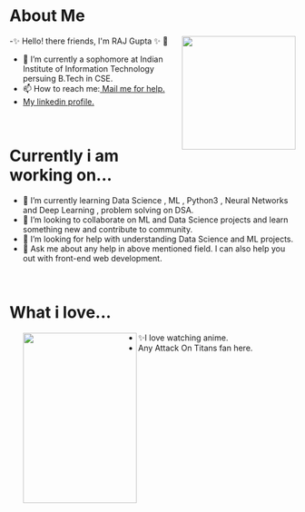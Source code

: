  <h1> About Me</h1>
 <p title=About Me>
-✨ Hello! there friends, I'm RAJ Gupta ✨ 👋 
<img align="right" width="200" height="200" src="https://media.giphy.com/media/izpzl6hlH0cQjGTqfp/giphy.gif">     
 <ul>
<li>🔭 I’m currently a sophomore at Indian Institute of Information Technology persuing B.Tech in CSE. </li>
<li> 📫 How to reach me:<a href="rajmanmauji@gmail.com"> Mail me for help. </a></li>
 <li> <a href="https://www.linkedin.com/in/raj-gupta-8a2a95194"> My linkedin profile. </a></li>
 </p> 
 </ul>
 
 <br>
 <h1> Currently i am working on...</h1>
        <p title=What i love?>
 
 <ul>
<li>  🌱 I’m currently learning Data Science , ML , Python3 , Neural Networks and Deep Learning , problem solving on DSA. </li> 
<li> 👯 I’m looking to collaborate on ML and Data Science projects and learn something new and contribute to community. </li> 
<li>  🤔 I’m looking for help with understanding Data Science and  ML projects.</li>  
<li>  💬 Ask me about any help in above mentioned field. I can also help you out with front-end web development.</li>
 </ul>
 </p>
 <br>
 
  <h1> What i love...</h1>
  <p title=What i love?>
<ul>
 <img align="left" width="200" height="300" src="https://media.giphy.com/media/88R16x6lz7iP6/giphy.gif">
  <li> ✨I love watching anime. </li>
  <li>  Any Attack On Titans fan here.</li>
</ul>
</p>
 <br>  
  

